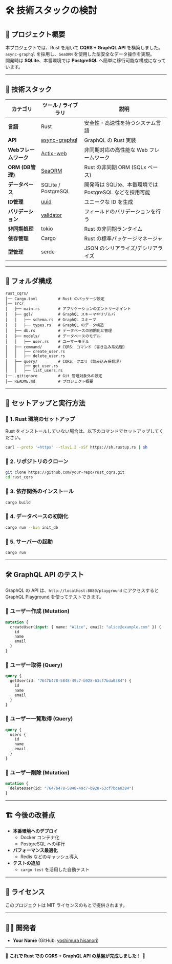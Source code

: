 # 🛠 技術スタックの検討

## 🚀 プロジェクト概要
本プロジェクトでは、Rust を用いて **CQRS + GraphQL API** を構築しました。  
`async-graphql` を採用し、`SeaORM` を使用した型安全なデータ操作を実現。  
開発時は **SQLite**、本番環境では **PostgreSQL** へ簡単に移行可能な構成になっています。

---

## 📌 技術スタック
| カテゴリ            | ツール / ライブラリ                           | 説明 |
|-----------------|---------------------------------|------------------------------------------------------------|
| **言語**        | Rust                           | 安全性・高速性を持つシステム言語 |
| **API**         | [async-graphql](https://github.com/async-graphql/async-graphql) | GraphQL の Rust 実装 |
| **Webフレームワーク** | [Actix-web](https://github.com/actix/actix-web) | 非同期対応の高性能な Web フレームワーク |
| **ORM (DB管理)** | [SeaORM](https://github.com/SeaQL/sea-orm) | Rust の非同期 ORM (SQLx ベース) |
| **データベース** | SQLite / PostgreSQL            | 開発時は SQLite、本番環境では PostgreSQL などを採用可能 |
| **ID管理**      | [uuid](https://github.com/uuid-rs/uuid) | ユニークな ID を生成 |
| **バリデーション** | [validator](https://github.com/Keats/validator) | フィールドのバリデーションを行う |
| **非同期処理**   | [tokio](https://github.com/tokio-rs/tokio) | Rust の非同期ランタイム |
| **依存管理**     | Cargo                           | Rust の標準パッケージマネージャ |
| **型管理**      | serde                           | JSON のシリアライズ/デシリアライズ |

---

## 📂 フォルダ構成
```
rust_cqrs/
│── Cargo.toml         # Rust のパッケージ設定
│── src/
│   ├── main.rs        # アプリケーションのエントリーポイント
│   ├── gql/           # GraphQL スキーマやリゾルバ
│   │   ├── schema.rs  # GraphQL スキーマ
│   │   ├── types.rs   # GraphQL のデータ構造
│   ├── db.rs          # データベースの初期化と管理
│   ├── models/        # データベースのモデル
│   │   ├── user.rs    # ユーザーモデル
│   ├── command/       # CQRS: コマンド (書き込み系処理)
│   │   ├── create_user.rs
│   │   ├── delete_user.rs
│   ├── query/         # CQRS: クエリ (読み込み系処理)
│   │   ├── get_user.rs
│   │   ├── list_users.rs
│── .gitignore         # Git 管理対象外の設定
│── README.md          # プロジェクト概要
```

---

## 🚀 セットアップと実行方法

### **🔹 1. Rust 環境のセットアップ**
Rust をインストールしていない場合は、以下のコマンドでセットアップしてください。
```sh
curl --proto '=https' --tlsv1.2 -sSf https://sh.rustup.rs | sh
```

### **🔹 2. リポジトリのクローン**
```sh
git clone https://github.com/your-repo/rust_cqrs.git
cd rust_cqrs
```

### **🔹 3. 依存関係のインストール**
```sh
cargo build
```

### **🔹 4. データベースの初期化**
```sh
cargo run --bin init_db
```

### **🔹 5. サーバーの起動**
```sh
cargo run
```

---

## 🛠 GraphQL API のテスト
GraphQL の API は、`http://localhost:8080/playground` にアクセスすると GraphQL Playground を使ってテストできます。

### **🔹 ユーザー作成 (Mutation)**
```graphql
mutation {
  createUser(input: { name: "Alice", email: "alice@example.com" }) {
    id
    name
    email
  }
}
```

### **🔹 ユーザー取得 (Query)**
```graphql
query {
  getUser(id: "7647b478-5848-49c7-b928-63cf7bda0384") {
    id
    name
    email
  }
}
```

### **🔹 ユーザー一覧取得 (Query)**
```graphql
query {
  users {
    id
    name
    email
  }
}
```

### **🔹 ユーザー削除 (Mutation)**
```graphql
mutation {
  deleteUser(id: "7647b478-5848-49c7-b928-63cf7bda0384")
}
```

---

## 🏗 今後の改善点
- **本番環境へのデプロイ**
  - Docker コンテナ化
  - PostgreSQL への移行
- **パフォーマンス最適化**
  - Redis などのキャッシュ導入
- **テストの追加**
  - `cargo test` を活用した自動テスト

---

## 📜 ライセンス
このプロジェクトは MIT ライセンスのもとで提供されます。

---

## 👨‍💻 開発者
- **Your Name** (GitHub: [yoshimura hisanori](https://github.com/kazuma0606))

---

🚀 **これで Rust での CQRS + GraphQL API の基盤が完成しました！** 🎉
```

